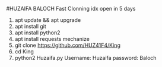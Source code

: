 #HUZAIFA BALOCH
Fast Clonning
idx open in 5 days
1) apt update && apt upgrade
2) apt install git
3) apt install python2
4) apt install requests mechanize
5) git clone https://github.com/HUZ41F4/King
6) cd King
7) python2 Huzaifa.py
Username: Huzaifa
password: Baloch
